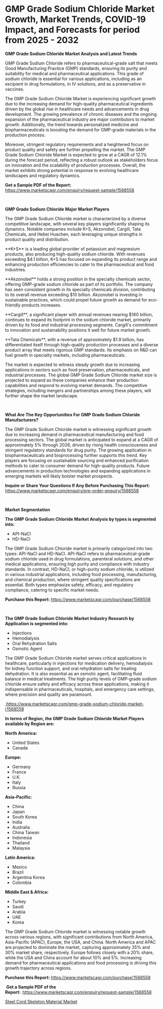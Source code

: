 <p><h1>GMP Grade Sodium Chloride Market Growth, Market Trends, COVID-19 Impact, and Forecasts for period from 2025 - 2032</h1></p><p><strong>GMP Grade Sodium Chloride Market Analysis and Latest Trends</strong></p>
<p><p>GMP Grade Sodium Chloride refers to pharmaceutical-grade salt that meets Good Manufacturing Practice (GMP) standards, ensuring its purity and suitability for medical and pharmaceutical applications. This grade of sodium chloride is essential for various applications, including as an excipient in drug formulations, in IV solutions, and as a preservative in vaccines.</p><p>The GMP Grade Sodium Chloride Market is experiencing significant growth due to the increasing demand for high-quality pharmaceutical ingredients driven by the global rise in healthcare needs and advancements in drug development. The growing prevalence of chronic diseases and the ongoing expansion of the pharmaceutical industry are major contributors to market growth. Additionally, the trend towards personalized medicine and biopharmaceuticals is boosting the demand for GMP-grade materials in the production process.</p><p>Moreover, stringent regulatory requirements and a heightened focus on product quality and safety are further propelling the market. The GMP Grade Sodium Chloride Market is expected to grow at a CAGR of 12.1% during the forecast period, reflecting a robust outlook as stakeholders focus on innovation and the scalability of production processes. Overall, the market exhibits strong potential in response to evolving healthcare landscapes and regulatory dynamics.</p></p>
<p><strong>Get a Sample PDF of the Report:&nbsp;</strong> <a href="https://www.marketscagr.com/enquiry/request-sample/1568558?utm_campaign=3580&utm_medium=2&utm_source=Github&utm_content=ia&utm_term=25032025&utm_id=gmp-grade-sodium-chloride">https://www.marketscagr.com/enquiry/request-sample/1568558</a></p>
<p>&nbsp;</p>
<p><strong>GMP Grade Sodium Chloride Major Market Players</strong></p>
<p><p>The GMP Grade Sodium Chloride market is characterized by a diverse competitive landscape, with several key players significantly shaping its dynamics. Notable companies include K+S, Akzonobel, Cargill, Tata Chemicals, and Hebei Huachen, each leveraging unique strengths in product quality and distribution.</p><p>**K+S** is a leading global provider of potassium and magnesium products, also producing high-quality sodium chloride. With revenues exceeding $4.1 billion, K+S has focused on expanding its product range and enhancing production efficiencies to cater to the pharmaceutical and food industries.</p><p>**Akzonobel** holds a strong position in the specialty chemicals sector, offering GMP-grade sodium chloride as part of its portfolio. The company has seen consistent growth in its specialty chemicals division, contributing to its overall revenue exceeding $10 billion. Akzonobel is investing in sustainable practices, which could propel future growth as demand for eco-friendly products increases.</p><p>**Cargill**, a significant player with annual revenues nearing $160 billion, continues to expand its footprint in the sodium chloride market, primarily driven by its food and industrial processing segments. Cargill's commitment to innovation and sustainability positions it well for future market growth.</p><p>**Tata Chemicals**, with a revenue of approximately $1.9 billion, has differentiated itself through high-quality production processes and a diverse product array that meets rigorous GMP standards. Its emphasis on R&D can fuel growth in specialty markets, including pharmaceuticals.</p><p>The market is expected to witness steady growth due to increasing applications in sectors such as food preservation, pharmaceuticals, and industrial processes. The global GMP Grade Sodium Chloride market size is projected to expand as these companies enhance their production capabilities and respond to evolving market demands. The competitive strategies, including mergers and partnerships among these players, will further shape the market landscape.</p></p>
<p>&nbsp;</p>
<p><strong>What Are The Key Opportunities For GMP Grade Sodium Chloride Manufacturers?</strong></p>
<p><p>The GMP Grade Sodium Chloride market is witnessing significant growth due to increasing demand in pharmaceutical manufacturing and food processing sectors. The global market is anticipated to expand at a CAGR of approximately 5% through 2028, driven by rising health consciousness and stringent regulatory standards for drug purity. The growing application in biopharmaceuticals and bioprocessing further supports this trend. Key players are focusing on sustainable sourcing and enhanced purification methods to cater to consumer demand for high-quality products. Future advancements in production technologies and expanding applications in emerging markets will likely bolster market prospects.</p></p>
<p><strong>Inquire or Share Your Questions If Any Before Purchasing This Report:</strong> <a href="https://www.marketscagr.com/enquiry/pre-order-enquiry/1568558?utm_campaign=3580&utm_medium=2&utm_source=Github&utm_content=ia&utm_term=25032025&utm_id=gmp-grade-sodium-chloride">https://www.marketscagr.com/enquiry/pre-order-enquiry/1568558</a></p>
<p>&nbsp;</p>
<p><strong>Market Segmentation</strong></p>
<p><strong>The GMP Grade Sodium Chloride Market Analysis by types is segmented into:</strong></p>
<p><ul><li>API-NaCl</li><li>HD-NaCl</li></ul></p>
<p><p>The GMP Grade Sodium Chloride market is primarily categorized into two types: API-NaCl and HD-NaCl. API-NaCl refers to pharmaceutical-grade sodium chloride used in drug formulations, parenteral solutions, and other medical applications, ensuring high purity and compliance with industry standards. In contrast, HD-NaCl, or high-purity sodium chloride, is utilized in various industrial applications, including food processing, manufacturing, and chemical production, where stringent quality specifications are essential. Both types emphasize safety, efficacy, and regulatory compliance, catering to specific market needs.</p></p>
<p><strong>Purchase this Report:&nbsp;</strong><a href="https://www.marketscagr.com/purchase/1568558?utm_campaign=3580&utm_medium=2&utm_source=Github&utm_content=ia&utm_term=25032025&utm_id=gmp-grade-sodium-chloride">https://www.marketscagr.com/purchase/1568558</a></p>
<p>&nbsp;</p>
<p><strong>The GMP Grade Sodium Chloride Market Industry Research by Application is segmented into:</strong></p>
<p><ul><li>Injections</li><li>Hemodialysis</li><li>Oral Rehydration Salts</li><li>Osmotic Agent</li></ul></p>
<p><p>The GMP Grade Sodium Chloride market serves critical applications in healthcare, particularly in injections for medication delivery, hemodialysis for kidney function support, and oral rehydration salts for treating dehydration. It is also essential as an osmotic agent, facilitating fluid balance in medical treatments. The high purity levels of GMP-grade sodium chloride ensure safety and efficacy across these applications, making it indispensable in pharmaceuticals, hospitals, and emergency care settings, where precision and quality are paramount.</p></p>
<p><a href="https://www.marketscagr.com/gmp-grade-sodium-chloride-market-r1568558?utm_campaign=3580&utm_medium=2&utm_source=Github&utm_content=ia&utm_term=25032025&utm_id=gmp-grade-sodium-chloride">&nbsp;https://www.marketscagr.com/gmp-grade-sodium-chloride-market-r1568558</a></p>
<p><strong>In terms of Region, the GMP Grade Sodium Chloride Market Players available by Region are:</strong></p>
<p>
    <p> <strong> North America: </strong>
        <ul>
            <li>United States</li>
            <li>Canada</li>
        </ul>
        </p> 
    <p> <strong> Europe: </strong>
        <ul>
            <li>Germany</li>
            <li>France</li>
            <li>U.K.</li>
            <li>Italy</li>
            <li>Russia</li>
        </ul>
        </p> 
    <p> <strong> Asia-Pacific: </strong>
        <ul>
            <li>China</li>
            <li>Japan</li>
            <li>South Korea</li>
            <li>India</li>
            <li>Australia</li>
            <li>China Taiwan</li>
            <li>Indonesia</li>
            <li>Thailand</li>
            <li>Malaysia</li>
        </ul>
        </p> 
    <p> <strong> Latin America: </strong>
        <ul>
            <li>Mexico</li>
            <li>Brazil</li>
            <li>Argentina Korea</li>
            <li>Colombia</li>
        </ul>
        </p> 
    <p> <strong> Middle East & Africa: </strong>
        <ul>
            <li>Turkey</li>
            <li>Saudi</li>
            <li>Arabia</li>
            <li>UAE</li>
            <li>Korea</li>
        </ul>
    </p>
    </p>
<p><p>The GMP Grade Sodium Chloride market is witnessing notable growth across various regions, with significant contributions from North America, Asia-Pacific (APAC), Europe, the USA, and China. North America and APAC are projected to dominate the market, capturing approximately 35% and 30% market share, respectively. Europe follows closely with a 20% share, while the USA and China account for about 10% and 5%. Increasing demand for pharmaceutical applications and food processing is driving this growth trajectory across regions.</p></p>
<p><strong>Purchase this Report: </strong><a href="https://www.marketscagr.com/purchase/1568558?utm_campaign=3580&utm_medium=2&utm_source=Github&utm_content=ia&utm_term=25032025&utm_id=gmp-grade-sodium-chloride">https://www.marketscagr.com/purchase/1568558</a></p>
<p>&nbsp;<strong>Get a Sample PDF of the Report:&nbsp;&nbsp;</strong><a href="https://www.marketscagr.com/enquiry/request-sample/1568558?utm_campaign=3580&utm_medium=2&utm_source=Github&utm_content=ia&utm_term=25032025&utm_id=gmp-grade-sodium-chloride">https://www.marketscagr.com/enquiry/request-sample/1568558</a></p>
<p><strong></strong></p>
<p><p><a href="https://github.com/mateyappiazo/Market-Research-Report-List-1/blob/main/steel-cord-skeleton-material-market.md?utm_campaign=3580&utm_medium=2&utm_source=Github&utm_content=ia&utm_term=25032025&utm_id=gmp-grade-sodium-chloride">Steel Cord Skeleton Material Market</a></p></p>